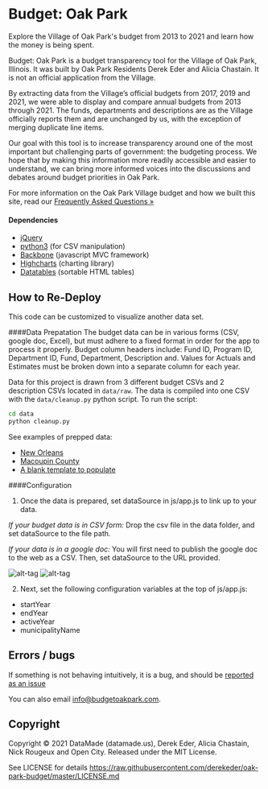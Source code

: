 Budget: Oak Park
=====================================

Explore the Village of Oak Park's budget from 2013 to 2021 and learn how the money is being spent.

Budget: Oak Park is a budget transparency tool for the Village of Oak Park, Illinois. It was built by Oak Park Residents Derek Eder and Alicia Chastain. It is not an official application from the Village.

By extracting data from the Village’s official budgets from 2017, 2019 and 2021, we were able to display and compare annual budgets from 2013 through 2021. The funds, departments and descriptions are as the Village officially reports them and are unchanged by us, with the exception of merging duplicate line items.

Our goal with this tool is to increase transparency around one of the most important but challenging parts of government: the budgeting process. We hope that by making this information more readily accessible and easier to understand, we can bring more informed voices into the discussions and debates around budget priorities in Oak Park.

For more information on the Oak Park Village budget and how we built this site, read our [Frequently Asked Questions »](https://budgetoakpark.com/faq.html)

#### Dependencies

- [jQuery](http://jquery.com)
- [python3](http://d3js.org) (for CSV manipulation)
- [Backbone](http://backbonejs.org/) (javascript MVC framework)
- [Highcharts](http://www.highcharts.com/) (charting library)
- [Datatables](http://datatables.net) (sortable HTML tables)

## How to Re-Deploy
This code can be customized to visualize another data set.

####Data Prepatation
The budget data can be in various forms (CSV, google doc, Excel), but must adhere to a fixed format in order for the app to process it properly. Budget column headers include: Fund ID, Program ID, Department ID, Fund, Department, Description and. Values for Actuals and Estimates must be broken down into a separate column for each year.

Data for this project is drawn from 3 different budget CSVs and 2 description CSVs located in `data/raw`. The data is compiled into one CSV with the `data/cleanup.py` python script. To run the script:

```bash
cd data
python cleanup.py
```

See examples of prepped data:
  - [New Orleans](https://docs.google.com/spreadsheet/ccc?key=0AswuyKhD7LxVdGlERGdEckpaRDc4Q1RCN0tjZ2tMMGc&usp=sharing_eil#gid=0)
  - [Macoupin County](https://github.com/datamade/macoupin-budget/blob/master/data/macoupin-budget_1997-2014.csv)
  - [A blank template to populate](https://docs.google.com/spreadsheets/d/1I6xZe8syHTiLguZ56l6J1KW0nAJVrUilvq0eP-BpE2A/edit?usp=sharing)

####Configuration
1. Once the data is prepared, set dataSource in js/app.js to link up to your data.
  
  *If your budget data is in CSV form:*
  Drop the csv file in the data folder, and set dataSource to the file path.
  
  *If your data is in a google doc:*
  You will first need to publish the google doc to the web as a CSV. Then, set dataSource to the URL provided.
  
  ![alt-tag](https://cloud.githubusercontent.com/assets/1406537/3767681/94b15ba4-18cf-11e4-96b1-a2dca1f39c73.png) 
  ![alt-tag](https://cloud.githubusercontent.com/assets/1406537/3767658/55df1880-18cf-11e4-9593-51bc89b0744a.png)
  
2. Next, set the following configuration variables at the top of js/app.js:
  - startYear
  - endYear
  - activeYear
  - municipalityName

## Errors / bugs

If something is not behaving intuitively, it is a bug, and should be [reported as an issue](https://github.com/derekeder/oak-park-budget/issues)

You can also email info@budgetoakpark.com.

Copyright
---------

Copyright © 2021 DataMade (datamade.us), Derek Eder, Alicia Chastain, Nick Rougeux and Open City. Released under the MIT License.

See LICENSE for details https://raw.githubusercontent.com/derekeder/oak-park-budget/master/LICENSE.md
